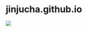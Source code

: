 # jinjucha.github.io



<a href="https://blog.naver.com/nokdununa" target="_blank"><img src="https://img.shields.io/badge/Naver-03C75A?style=flat-square&logo=Naver&logoColor=white"/></a>
